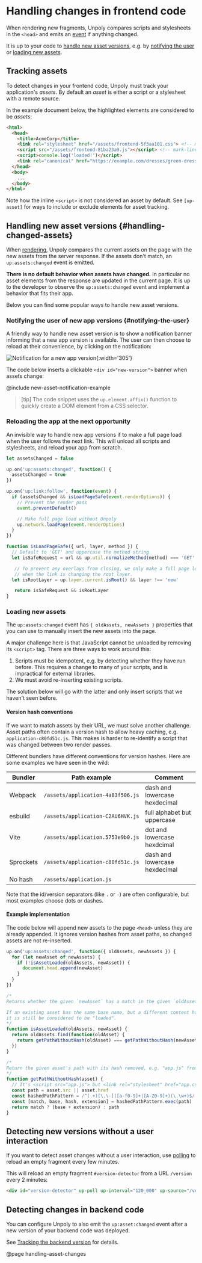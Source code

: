 Handling changes in frontend code
=================================

When rendering new fragments, Unpoly compares scripts and stylesheets in the `<head>`
and emits an [event](/up:assets:changed) if anything changed.

It is up to your code to [handle new asset versions](#handling-changed-assets),
e.g. by [notifying the user](#notifying-the-user) or [loading new assets](#loading-new-assets).


## Tracking assets

To detect changes in your frontend code, Unpoly must track your application's *assets*.
By default an *asset* is either a script or a stylesheet with a remote source.

In the example document below, the highlighted elements are considered to be *assets*:

```html
<html>
  <head>
    <title>AcmeCorp</title>
    <link rel="stylesheet" href="/assets/frontend-5f3aa101.css"> <!-- mark-line -->
    <script src="/assets/frontend-81ba23a9.js"></script> <!-- mark-line -->
    <script>console.log('loaded!')</script>
    <link rel="canonical" href="https://example.com/dresses/green-dresses">
  </head>
  <body>
    ...
  </body>
</html>
```

Note how the inline `<script>` is not considered an asset by default.
See `[up-asset]` for ways to include or exclude elements for asset tracking.


## Handling new asset versions {#handling-changed-assets}

When [rendering](/up.render), Unpoly compares the current assets on the page with the new assets
from the server response. If the assets don't match, an `up:assets:changed` event is emitted.

**There is no default behavior when assets have changed.**
In particular no asset elements from the response
are updated in the current page. It is up to the developer to observe the `up:assets:changed` event and
implement a behavior that fits their app. 

Below you can find some popular ways to handle new asset versions.


### Notifying the user of new app versions {#notifying-the-user}

A friendly way to handle new asset version is to show a notification banner informing that a new app version is available.
The user can then choose to reload at their convenience, by clicking on the notification:

![Notification for a new app version](images/assets-changed-notification.png){:width='305'}

The code below inserts a clickable `<div id="new-version">` banner when assets change:

@include new-asset-notification-example

> [tip]
> The code snippet uses the `up.element.affix()` function to quickly create a DOM element from a CSS selector.


### Reloading the app at the next opportunity

An invisible way to handle new app versions if to make a full page load when the user follows
the next link. This will unload all scripts and stylesheets, and reload your app from scratch.

```js
let assetsChanged = false

up.on('up:assets:changed', function() {
  assetsChanged = true
})

up.on('up:link:follow', function(event) {
  if (assetsChanged && isLoadPageSafe(event.renderOptions)) {
    // Prevent the render pass
    event.preventDefault()

    // Make full page load without Unpoly
    up.network.loadPage(event.renderOptions)
  }
})

function isLoadPageSafe({ url, layer, method }) {
  // Default to 'GET' and uppercase the method string
  let isSafeRequest = url && up.util.normalizeMethod(method) === 'GET'

   // To prevent any overlays from closing, we only make a full page load
   // when the link is changing the root layer.
  let isRootLayer = up.layer.current.isRoot() && layer !== 'new'

   return isSafeRequest && isRootLayer
}
```


### Loading new assets

The `up:assets:changed` event has `{ oldAssets, newAssets }` properties that you can use to manually
insert the new assets into the page.

A major challenge here is that JavaScript cannot be unloaded by removing its `<script>` tag. There are three ways to work around this:

1. Scripts must be idempotent, e.g. by detecting whether they have run before. This requires a change to many of your scripts,
   and is impractical for external libraries.
2. We must avoid re-inserting existing scripts.

The solution below will go with the latter and only insert scripts that we haven't seen before. 

#### Version hash conventions

If we want to match assets by their URL, we must solve another challenge.
Asset paths often contain a version hash to allow heavy caching, e.g. `application-c80fd51c.js`.
This makes is harder to re-identify a script that was changed between two render passes.

Different bundlers have different conventions for version hashes.
Here are some examples we have seen in the wild:

| Bundler    | Path example                      | Comment                       |
|------------|-----------------------------------|-------------------------------|
| Webpack    | `/assets/application-4a83f506.js` | dash and lowercase hexdecimal |
| esbuild    | `/assets/application-C2AU6HVK.js` | full alphabet but uppercase   |
| Vite       | `/assets/application.5753e9b0.js` | dot and lowercase hexdcimal   |
| Sprockets  | `/assets/application-c80fd51c.js` | dash and lowercase hexdecimal |
| No hash    | `/assets/application.js`          |                               |

Note that the id/version separators (like `.` or `-`) are often configurable, but
most examples choose dots or dashes.


#### Example implementation

The code below will append new assets to the page `<head>` unless they are already appended.
It ignores version hashes from asset paths, so changed assets are not re-inserted.


```js
up.on('up:assets:changed', function({ oldAssets, newAssets }) {
  for (let newAsset of newAssets) {
    if (!isAssetLoaded(oldAssets, newAsset)) {
      document.head.append(newAsset)
    }
  }
})

/*
Returns whether the given `newAsset` has a match in the given `oldAssets` array.

If an existing asset has the same base name, but a different content hash,
it is still be considered to be "loaded".
*/
function isAssetLoaded(oldAssets, newAsset) {
  return oldAssets.find(function(oldAsset) {
    return getPathWithoutHash(oldAsset) === getPathWithoutHash(newAsset)
  })
}

/*
Return the given asset's path with its hash removed, e.g. "app.js" from "app.344af1ca.js".
*/
function getPathWithoutHash(asset) {
  // It's <script src="app.js"> but <link rel="stylesheet" href="app.css">
  const path = asset.src || asset.href
  const hashedPathPattern = /^(.+)[\.\-]([a-f0-9]+|[A-Z0-9]+)(\.\w+)$/
  const [match, base, hash, extension] = hashedPathPattern.exec(path)
  return match ? (base + extension) : path
}
```

## Detecting new versions without a user interaction

If you want to detect asset changes without a user interaction, use [polling](/up-poll)
to reload an empty fragment every few minutes.

This will reload an empty fragment `#version-detector` from a URL `/version` every 2 minutes:

```html
<div id="version-detector" up-poll up-interval="120_000" up-source="/version"></div>
```

## Detecting changes in backend code

You can configure Unpoly to also emit the `up:asset:changed` event after a new version of your backend code was deployed.

See [Tracking the backend version](/up-asset#tracking-backend-versions) for details.


@page handling-asset-changes
